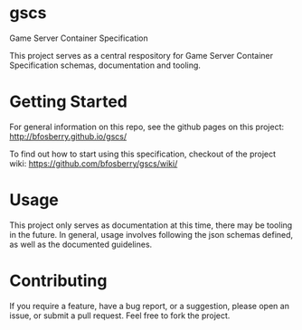 # gscs
Game Server Container Specification

This project serves as a central respository for Game Server Container Specification schemas, documentation and tooling.

# Getting Started

For general information on this repo, see the github pages on this project: http://bfosberry.github.io/gscs/

To find out how to start using this specification, checkout of the project wiki: https://github.com/bfosberry/gscs/wiki/

# Usage

This project only serves as documentation at this time, there may be tooling in the future. In general, usage involves following the json schemas defined, as well as the documented guidelines.

# Contributing

If you require a feature, have a bug report, or a suggestion, please open an issue, or submit a pull request. Feel free to fork the project.